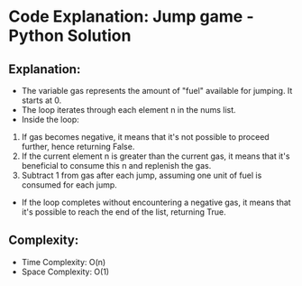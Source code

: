 # Code Explanation: Jump game - Python Solution

## Explanation:

- The variable gas represents the amount of "fuel" available for jumping. It starts at 0.
- The loop iterates through each element n in the nums list.
- Inside the loop:

1. If gas becomes negative, it means that it's not possible to proceed further, hence returning False.
2. If the current element n is greater than the current gas, it means that it's beneficial to consume this n and replenish the gas.
3. Subtract 1 from gas after each jump, assuming one unit of fuel is consumed for each jump.
- If the loop completes without encountering a negative gas, it means that it's possible to reach the end of the list, returning True.

## Complexity:
- Time Complexity: O(n)
- Space Complexity: O(1)